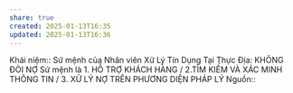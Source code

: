 ```yaml
---
share: true
created: 2025-01-13T16:35
updated: 2025-01-13T16:36
---
```

Khái niệm:: 
Sứ mệnh của Nhân viên Xử Lý Tín Dụng Tại Thực Địa: KHÔNG ĐÒI NỢ
Sứ mệnh là 1. HỖ TRỢ KHÁCH HÀNG / 2.TÌM KIẾM VÀ XÁC MINH THÔNG TIN / 3. XỬ LÝ NỢ TRÊN PHƯƠNG DIỆN PHÁP LÝ
Nguồn:: 
